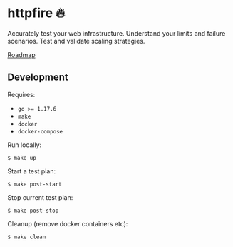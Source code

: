 # httpfire 🔥

Accurately test your web infrastructure. Understand your limits and failure scenarios. Test and validate scaling strategies.

[Roadmap](https://github.com/shanegibbs/httpfire/projects/1)

## Development

Requires:
- `go >= 1.17.6`
- `make`
- `docker`
- `docker-compose`

Run locally:

```shell
$ make up
```

Start a test plan:

```shell
$ make post-start
```

Stop current test plan:

```shell
$ make post-stop
```

Cleanup (remove docker containers etc):

```shell
$ make clean
```
